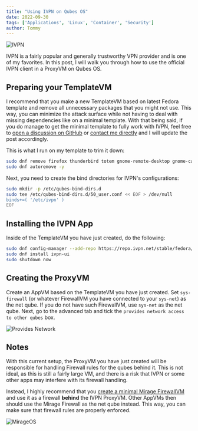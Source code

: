 ```yaml
---
title: "Using IVPN on Qubes OS"
date: 2022-09-30
tags: ['Applications', 'Linux', 'Container', 'Security']
author: Tommy
---
```


![IVPN](/images/ivpn-1.png)

IVPN is a fairly popular and generally trustworthy VPN provider and is one of my favorites. In this post, I will walk you through how to use the official IVPN client in a ProxyVM on Qubes OS. 

## Preparing your TemplateVM

I recommend that you make a new TemplateVM based on latest Fedora template and remove all unnecessary packages that you might not use. This way, you can minimize the attack surface while not having to deal with missing dependencies like on a minimal template. With that being said, if you do manage to get the minimal template to fully work with IVPN, feel free to [open a discussion on GitHub](https://github.com/orgs/PrivSec-dev/discussions) or [contact me directly](https://tommytran.io/contact) and I will update the post accordingly.

This is what I run on my template to trim it down:
```bash
sudo dnf remove firefox thunderbird totem gnome-remote-desktop gnome-calendar gnome-disk-utility gnome-calculator gnome-connections gnome-weather gnome-contacts gnome-clocks gnome-maps gnome-screenshot gnome-logs gnome-characters gnome-font-viewer gnome-color-manager simple-scan keepassxc cheese baobab yelp evince* httpd mozilla* cups rygel -y
sudo dnf autoremove -y
```

Next, you need to create the bind directories for IVPN's configurations:

```bash
sudo mkdir -p /etc/qubes-bind-dirs.d
sudo tee /etc/qubes-bind-dirs.d/50_user.conf << EOF > /dev/null
binds+=( '/etc/ivpn' )
EOF
```

## Installing the IVPN App

Inside of the TemplateVM you have just created, do the following:

```bash
sudo dnf config-manager --add-repo https://repo.ivpn.net/stable/fedora/generic/ivpn.repo
sudo dnf install ivpn-ui
sudo shutdown now
```

## Creating the ProxyVM

Create an AppVM based on the TemplateVM you have just created. Set `sys-firewall` (or whatever FirewallVM you have connected to your `sys-net`) as the net qube. If you do not have such FirewallVM, use `sys-net` as the net qube. Next, go to the advanced tab and tick the `provides network access to other qubes` box.

![Provides Network](/images/provides-network.png)

## Notes

With this current setup, the ProxyVM you have just created will be responsible for handling Firewall rules for the qubes behind it. This is not ideal, as this is still a fairly large VM, and there is a risk that IVPN or some other apps may interfere with its firewall handling.

Instead, I highly recommend that you [create a minimal Mirage FirewallVM](/os/firewalling-with-mirageos-on-qubes-os/) and use it as a firewall **behind** the IVPN ProxyVM. Other AppVMs then should use the Mirage Firewall as the net qube instead. This way, you can make sure that firewall rules are properly enforced.

![MirageOS](/images/mirageos.png)